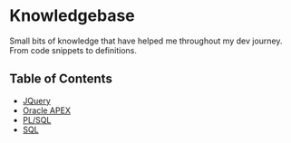 # Knowledgebase
Small bits of knowledge that have helped me throughout my dev journey. From code snippets to definitions.

## Table of Contents
- [JQuery](https://github.com/mariocd10/knowledgebase/tree/master/JQuery)
- [Oracle APEX](https://github.com/mariocd10/knowledgebase/tree/master/Oracle%20APEX)
- [PL/SQL](https://github.com/mariocd10/knowledgebase/tree/master/PLSQL)
- [SQL](https://github.com/mariocd10/knowledgebase/tree/master/SQL)
